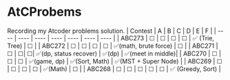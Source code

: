 # AtCProbems
Recording my Atcoder problems solution.
|  Contest   | A  | B | C | D | E | F |
|  ----  | ----  | ---- | ---- | ---- | ---- | ---- |
| ABC273 | &#9744; | &#9744; | &#9744; | &#9744; | &#x2705; (Trie, Tree) | &#9744; |
| ABC272 | &#9744; | &#9744; | &#9744; | &#9744;            | &#x2705;(math, brute force) | &#9744; |
| ABC271  | &#9744; | &#9744;| &#9744;| &#X2705;(dp, status recover) | &#x2705;(dp) | &#x2705;(meet in middle)|
| ABC270 | &#9744; | &#9744; | &#9744; | &#x2705;(game, dp) | &#X2705;(Sort, Math) | &#X2705;(MST + Super Node) |
| ABC269 | &#9744; | &#9744; | &#9744; | &#9744; | &#X2705;(Math)              | &#9744; |
| ABC268 | &#9744; | &#9744; | &#9744; | &#9744; | &#9744; | &#X2705; (Greedy, Sort) |

